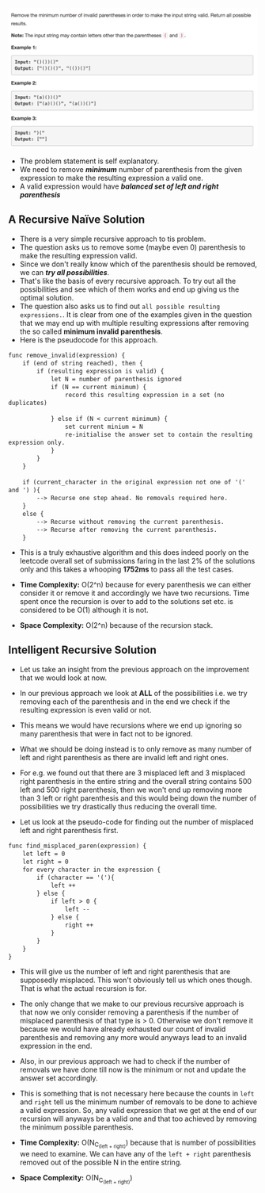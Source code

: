 ![alt text](https://raw.githubusercontent.com/DivyaGodayal/CoderChef-Kitchen/master/Images/invalid-paren.png)

* The problem statement is self explanatory. 
* We need to remove **_minimum_** number of parenthesis from the given expression
to make the resulting expression a valid one. 
* A valid expression would have **_balanced set of left and right parenthesis_**

## A Recursive Naïve Solution

* There is a very simple recursive approach to tis problem. 
* The question asks us to remove some (maybe even 0) parenthesis to make the resulting 
expression valid. 
* Since we don't really know which of the parenthesis should be removed, we can 
**_try all possibilities_**. 
* That's like the basis of every recursive approach. To try out all the possibilities and 
see which of them works and end up giving us the optimal solution. 
*  The question also asks us to find out `all possible resulting expressions.`. It is 
clear from one of the examples given in the question that we may end up 
with multiple resulting expressions after removing the so called **minimum invalid parenthesis**.
* Here is the pseudocode for this approach. 

```
func remove_invalid(expression) {
    if (end of string reached), then {
        if (resulting expression is valid) {
            let N = number of parenthesis ignored
            if (N == current minimum) {
                record this resulting expression in a set (no duplicates)
                
            } else if (N < current minimum) {
                set current minium = N
                re-initialise the answer set to contain the resulting expression only.
            } 
        }
    }
    
    if (current_character in the original expression not one of '(' and ') ){
        --> Recurse one step ahead. No removals required here. 
    }
    else {
        --> Recurse without removing the current parenthesis.
        --> Recurse after removing the current parenthesis. 
    }
``` 

* This is a truly exhaustive algorithm and this does indeed poorly on the leetcode overall 
set of submissions faring in the last 2% of the solutions only and this 
takes a whooping **1752ms** to pass all the test cases. 

* **Time Complexity:** O(2^n) because for every parenthesis we can either consider it or remove it and 
accordingly we have two recursions. Time spent once the recursion is over to add to the solutions set etc. is considered
to be O(1) although it is not. 
* **Space Complexity:** O(2^n) because of the recursion stack.

## Intelligent Recursive Solution

* Let us take an insight from the previous approach on the improvement that 
we would look at now. 
* In our previous approach we look at **ALL** of the possibilities i.e. 
we try removing each of the parenthesis and in the end we check if the resulting 
expression is even valid or not. 
* This means we would have recursions where we end up ignoring so many 
parenthesis that were in fact not to be ignored. 
* What we should be doing instead is to only remove as many number of left and 
right parenthesis as there are invalid left and right ones. 

* For e.g. we found out that there are 3 misplaced left and 3 misplaced 
right parenthesis in the entire string and the overall string contains 500 
left and 500 right parenthesis, then we won't end up removing more than 
3 left or right parenthesis and this would being down the number of possibilities 
we try drastically thus reducing the overall time.      

* Let us look at the pseudo-code for finding out the number of misplaced left and 
right parenthesis first. 

```
func find_misplaced_paren(expression) {
    let left = 0
    let right = 0
    for every character in the expression {
        if (character == '('){
            left ++
        } else {
            if left > 0 {
                left --
            } else {
                right ++
            }
        }
    }
}
```

* This will give us the number of left and right parenthesis that are supposedly 
misplaced. This won't obviously tell us which ones though. That is what the actual 
recursion is for. 

*  The only change that we make to our previous recursive approach is that now we 
only consider removing a parenthesis if the number of misplaced parenthesis of 
that type is > 0. Otherwise we don't remove it because we would have already 
exhausted our count of invalid parenthesis and removing any more would 
anyways lead to an invalid expression in the end. 

* Also, in our previous approach we had to check if the number of removals we 
have done till now is the minimum or not and update the answer set accordingly. 

* This is something that is not necessary here because the counts in `left` and `right`
tell us the minimum number of removals to be done to achieve a valid expression. So, 
any valid expression that we get at the end of our recursion will anyways be a valid one and 
that too achieved by removing the minimum possible parenthesis. 

* **Time Complexity:** O(N<sub>C<sub>(left + right)</sub></sub>) because that is number 
of possibilities we need to examine. We can have any of the `left + right` parenthesis removed 
out of the possible N in the entire string. 

* **Space Complexity:** O(N<sub>C<sub>(left + right)</sub></sub>)